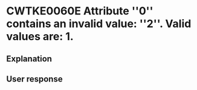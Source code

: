 # CWTKE0060E Attribute ''0'' contains an invalid value: ''2''. Valid values are: 1.

## Explanation

## User response